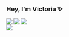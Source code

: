 ### Hey, I'm Victoria ✨

<a href="https://github.com/VictoriaWika/github-readme-stats">
  <img align="left" src="https://github-readme-stats.vercel.app/api?username=VictoriaWika&show_icons=true" />
</a>
<a href="https://github.com/VictoriaWika/github-readme-stats">
  <img align="rigth" src="https://github-readme-stats.vercel.app/api/top-langs/?username=VictoriaWika" />
</a>
<a href="https://github.com/VictoriaWika/capstone-project">
  <img align="left" src="https://github-readme-stats.vercel.app/api/pin/?username=VictoriaWika&repo=capstone-project" />
</a>
</br>
<a href="https://github.com/VictoriaWika/personal-website">
  <img aling="right" src="https://github-readme-stats.vercel.app/api/pin/?username=VictoriaWika&repo=personal-website" />
</a>
